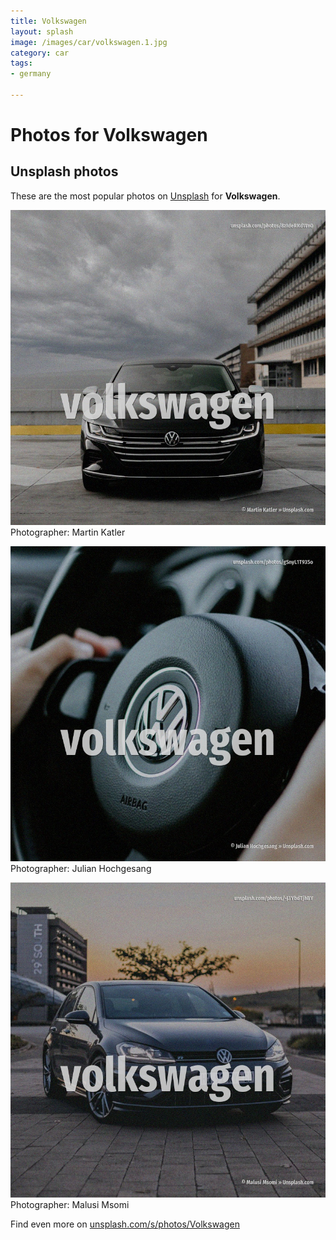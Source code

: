 ```yaml
---
title: Volkswagen
layout: splash
image: /images/car/volkswagen.1.jpg
category: car
tags:
- germany

---
```

# Photos for Volkswagen
 
## Unsplash photos
These are the most popular photos on [Unsplash](https://unsplash.com) for **Volkswagen**.
 
![Volkswagen](/images/car/volkswagen.1.jpg)
Photographer:  Martin Katler
 
![Volkswagen](/images/car/volkswagen.2.jpg)
Photographer:  Julian Hochgesang
 
![Volkswagen](/images/car/volkswagen.3.jpg)
Photographer:  Malusi Msomi
 
Find even more on [unsplash.com/s/photos/Volkswagen](https://unsplash.com/s/photos/Volkswagen)
 
